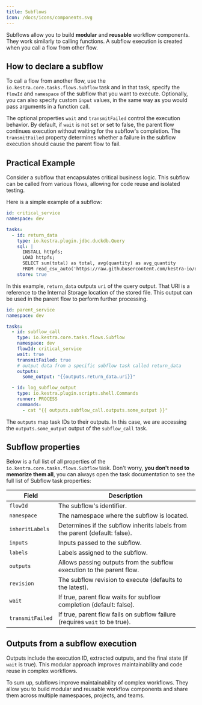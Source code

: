 ```yaml
---
title: Subflows
icon: /docs/icons/components.svg
---
```


Subflows allow you to build **modular** and **reusable** workflow components. They work similarly to calling functions. A subflow execution is created when you call a flow from other flow.

## How to declare a subflow

To call a flow from another flow, use the `io.kestra.core.tasks.flows.Subflow` task and in that task, specify the `flowId` and `namespace` of the subflow that you want to execute. Optionally, you can also specify custom `input` values, in the same way as you would pass arguments in a function call.

The optional properties `wait` and `transmitFailed` control the execution behavior. By default, if `wait` is not set or set to false, the parent flow continues execution without waiting for the subflow's completion. The `transmitFailed` property determines whether a failure in the subflow execution should cause the parent flow to fail.

## Practical Example

Consider a subflow that encapsulates critical business logic. This subflow can be called from various flows, allowing for code reuse and isolated testing.

Here is a simple example of a subflow:

```yaml
id: critical_service
namespace: dev

tasks:
  - id: return_data
    type: io.kestra.plugin.jdbc.duckdb.Query
    sql: |
      INSTALL httpfs;
      LOAD httpfs;
      SELECT sum(total) as total, avg(quantity) as avg_quantity
      FROM read_csv_auto('https://raw.githubusercontent.com/kestra-io/datasets/main/csv/orders.csv', header=True);
    store: true
```

In this example, `return_data` outputs `uri` of the query output. That URI is a reference to the Internal Storage location of the stored file. This output can be used in the parent flow to perform further processing.

```yaml
id: parent_service
namespace: dev

tasks:
  - id: subflow_call
    type: io.kestra.core.tasks.flows.Subflow
    namespace: dev
    flowId: critical_service
    wait: true
    transmitFailed: true
    # output data from a specific subflow task called return_data
    outputs:
      some_output: "{{outputs.return_data.uri}}"

  - id: log_subflow_output
    type: io.kestra.plugin.scripts.shell.Commands
    runner: PROCESS
    commands:
      - cat "{{ outputs.subflow_call.outputs.some_output }}"
```

The `outputs` map task IDs to their outputs. In this case, we are accessing the `outputs.some_output` output of the `subflow_call` task.

## Subflow properties

Below is a full list of all properties of the `io.kestra.core.tasks.flows.Subflow` task. Don't worry, **you don't need to memorize them all**, you can always open the task documentation to see the full list of Subflow task properties:

| Field            | Description                                                                 |
|------------------|-----------------------------------------------------------------------------|
| `flowId`         | The subflow's identifier.                                                   |
| `namespace`      | The namespace where the subflow is located.                                 |
| `inheritLabels`  | Determines if the subflow inherits labels from the parent (default: false). |
| `inputs`         | Inputs passed to the subflow.                                               |
| `labels`         | Labels assigned to the subflow.                                             |
| `outputs`        | Allows passing outputs from the subflow execution to the parent flow.       |
| `revision`       | The subflow revision to execute (defaults to the latest).                   |
| `wait`           | If true, parent flow waits for subflow completion (default: false).         |
| `transmitFailed` | If true, parent flow fails on subflow failure (requires `wait` to be true). |


## Outputs from a subflow execution

Outputs include the execution ID, extracted outputs, and the final state (if `wait` is true). This modular approach improves maintainability and code reuse in complex workflows.

To sum up, subflows improve maintainability of complex workflows. They allow you to build modular and reusable workflow components and share them across multiple namespaces, projects, and teams.
